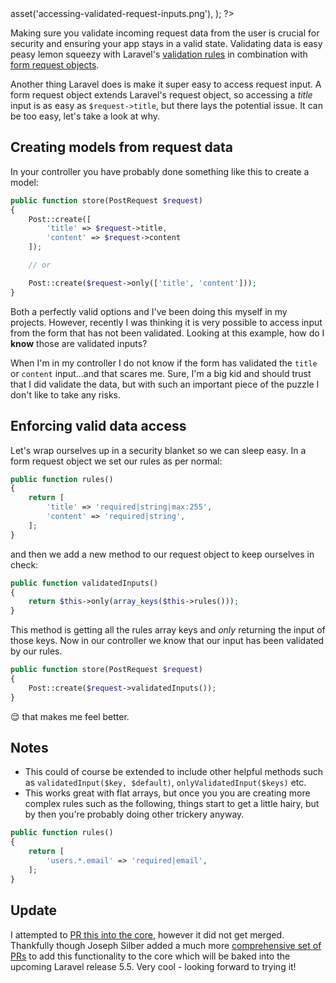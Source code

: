 <?php

use TiMacDonald\Website\Format;
use TiMacDonald\Website\Page;

/**
 * Props.
 *
 * @var string $projectBase
 * @var \TiMacDonald\Website\Request $request
 * @var \TiMacDonald\Website\Url $url
 * @var (callable(string): void) $e
 * @var \TiMacDonald\Website\Markdown $markdown
 * @var \TiMacDonald\Website\Collection $collection
 */

// ...

$page = Page::fromPost(
    file: __FILE__,
    title: 'Enforcing valid data access from a form request object',
    description: "A little trick I have been implementing recently to ensure that data accessed from a Laravel request object has first been validated.",
    date: new DateTimeImmutable('@1491789600', new DateTimeZone('Australia/Melbourne')),
    image: $url->asset('accessing-validated-request-inputs.png'),
);

?>

Making sure you validate incoming request data from the user is crucial for security and ensuring your app stays in a valid state. Validating data is easy peasy lemon squeezy with Laravel's [validation rules](https://laravel.com/docs/master/validation#available-validation-rules) in combination with [form request objects](https://laravel.com/docs/master/validation#creating-form-requests).

Another thing Laravel does is make it super easy to access request input. A form request object extends Laravel's request object, so accessing a *title* input is as easy as `$request->title`, but there lays the potential issue. It can be too easy, let's take a look at why.

## Creating models from request data

In your controller you have probably done something like this to create a model:

```php
public function store(PostRequest $request)
{
    Post::create([
        'title' => $request->title,
        'content' => $request->content
    ]);

    // or

    Post::create($request->only(['title', 'content']));
}
```

Both a perfectly valid options and I've been doing this myself in my projects. However, recently I was thinking it is very possible to access input from the form that has not been validated. Looking at this example, how do I **know** those are validated inputs?

When I'm in my controller I do not know if the form has validated the `title` or `content` input...and that scares me. Sure, I'm a big kid and should trust that I did validate the data, but with such an important piece of the puzzle I don't like to take any risks.

## Enforcing valid data access

Let's wrap ourselves up in a security blanket so we can sleep easy. In a form request object we set our rules as per normal:

```php
public function rules()
{
    return [
        'title' => 'required|string|max:255',
        'content' => 'required|string',
    ];
}
```

and then we add a new method to our request object to keep ourselves in check:

```php
public function validatedInputs()
{
    return $this->only(array_keys($this->rules()));
}
```

This method is getting all the rules array keys and *only* returning the input of those keys. Now in our controller we know that our input has been validated by our rules.

```php
public function store(PostRequest $request)
{
    Post::create($request->validatedInputs());
}
```

😌 that makes me feel better.

## Notes

- This could of course be extended to include other helpful methods such as `validatedInput($key, $default)`, `onlyValidatedInput($keys)` etc.
- This works great with flat arrays, but once you you are creating more complex rules such as the following, things start to get a little hairy, but by then you're probably doing other trickery anyway.

```php
public function rules()
{
    return [
        'users.*.email' => 'required|email',
    ];
}
```

## Update

I attempted to [PR this into the core](https://github.com/laravel/framework/pull/18665), however it did not get merged. Thankfully though Joseph Silber‏ added a much more [comprehensive set of PRs](https://github.com/laravel/framework/pull/19033) to add this functionality to the core which will be baked into the upcoming Laravel release 5.5. Very cool - looking forward to trying it!
